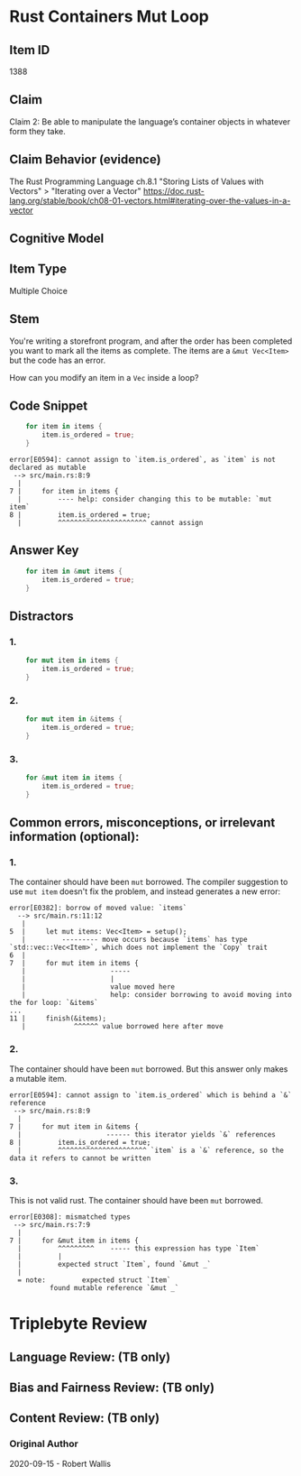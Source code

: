 # Rust Containers Mut Loop

## Item ID
1388

## Claim
Claim 2: Be able to manipulate the language’s container objects in whatever form they take.

## Claim Behavior (evidence)
The Rust Programming Language ch.8.1
"Storing Lists of Values with Vectors" >
"Iterating over a Vector"
https://doc.rust-lang.org/stable/book/ch08-01-vectors.html#iterating-over-the-values-in-a-vector


## Cognitive Model


## Item Type
Multiple Choice

## Stem
You're writing a storefront program, and after the order has been
completed you want to mark all the items as complete.
The items are a `&mut Vec<Item>` but the code has an error.

How can you modify an item in a `Vec` inside a loop?

## Code Snippet

```rust
    for item in items {
        item.is_ordered = true;
    }
```

```
error[E0594]: cannot assign to `item.is_ordered`, as `item` is not declared as mutable
 --> src/main.rs:8:9
  |
7 |     for item in items {
  |         ---- help: consider changing this to be mutable: `mut item`
8 |         item.is_ordered = true;
  |         ^^^^^^^^^^^^^^^^^^^^^^ cannot assign
```

## Answer Key

```rust
    for item in &mut items {
        item.is_ordered = true;
    }
```

## Distractors

### 1.

```rust
    for mut item in items {
        item.is_ordered = true;
    }
```

### 2.

```rust
    for mut item in &items {
        item.is_ordered = true;
    }
```

### 3.

```rust
    for &mut item in items {
        item.is_ordered = true;
    }
```

## Common errors, misconceptions, or irrelevant information (optional):

### 1.
The container should have been `mut` borrowed.
The compiler suggestion to use `mut item` doesn't fix the problem,
and instead generates a new error:
```
error[E0382]: borrow of moved value: `items`
  --> src/main.rs:11:12
   |
5  |     let mut items: Vec<Item> = setup();
   |         --------- move occurs because `items` has type `std::vec::Vec<Item>`, which does not implement the `Copy` trait
6  | 
7  |     for mut item in items {
   |                     -----
   |                     |
   |                     value moved here
   |                     help: consider borrowing to avoid moving into the for loop: `&items`
...
11 |     finish(&items);
   |            ^^^^^^ value borrowed here after move
```

### 2.
The container should have been `mut` borrowed.
But this answer only makes a mutable item.
```
error[E0594]: cannot assign to `item.is_ordered` which is behind a `&` reference
 --> src/main.rs:8:9
  |
7 |     for mut item in &items {
  |                     ------ this iterator yields `&` references
8 |         item.is_ordered = true;
  |         ^^^^^^^^^^^^^^^^^^^^^^ `item` is a `&` reference, so the data it refers to cannot be written
```

### 3.
This is not valid rust.
The container should have been `mut` borrowed.
```
error[E0308]: mismatched types
 --> src/main.rs:7:9
  |
7 |     for &mut item in items {
  |         ^^^^^^^^^    ----- this expression has type `Item`
  |         |
  |         expected struct `Item`, found `&mut _`
  |
  = note:         expected struct `Item`
          found mutable reference `&mut _`
```

# Triplebyte Review


## Language Review: (TB only)


## Bias and Fairness Review: (TB only)


## Content Review: (TB only)


### Original Author

2020-09-15 - Robert Wallis